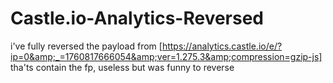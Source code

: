 # Castle.io-Analytics-Reversed
i've fully reversed the payload from [https://analytics.castle.io/e/?ip=0&amp;_=1760817666054&amp;ver=1.275.3&amp;compression=gzip-js] tha'ts contain the fp, useless but was funny to reverse

